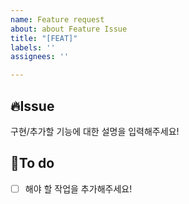 ```yaml
---
name: Feature request
about: about Feature Issue
title: "[FEAT]"
labels: ''
assignees: ''

---
```


## 🔥Issue
구현/추가할 기능에 대한 설명을 입력해주세요!

## 📝To do
- [ ] 해야 할 작업을 추가해주세요!
